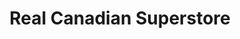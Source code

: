 ---
title: "Real Canadian Superstore"
url: /peterborough/real-canadian-superstore/
shop: supermarket
---